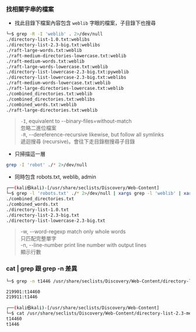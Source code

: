 ### 找相關字串的檔案

- 找此目錄下檔案內容包含 `weblib` 字眼的檔案，子目錄下也搜尋

```bash
└─$ grep -R -I 'weblib' . 2>/dev/null
./directory-list-1.0.txt:weblibs
./directory-list-2.3-big.txt:weblibs
./raft-large-words.txt:weblib
./raft-medium-directories-lowercase.txt:weblib
./raft-medium-words.txt:weblib
./raft-large-words-lowercase.txt:weblib
./directory-list-lowercase-2.3-big.txt:pyweblib
./directory-list-lowercase-2.3-big.txt:weblibs
./raft-medium-words-lowercase.txt:weblib
./raft-large-directories-lowercase.txt:weblib
./combined_directories.txt:weblib
./combined_directories.txt:weblibs
./combined_words.txt:weblib
./raft-large-directories.txt:weblib
```

> `-I`, equivalent to --binary-files=without-match  
> 忽略二進位檔案  
> `-R`, --dereference-recursive likewise, but follow all symlinks  
> 遞迴搜尋 (recursive)。會往下走目錄樹搜尋子目錄

- 只掃描這一層
```bash
grep -I 'robot' ./* 2>/dev/null
```

- 同時包含 robots.txt, weblib, admin     
```bash                    
┌──(kali㉿kali)-[/usr/share/seclists/Discovery/Web-Content]
└─$ grep -l 'robots.txt' ./* 2>/dev/null | xargs grep -l 'weblib' | xargs grep -l 'admin'
./combined_directories.txt
./combined_words.txt
./directory-list-1.0.txt
./directory-list-2.3-big.txt
./directory-list-lowercase-2.3-big.txt
```
 > -w, --word-regexp         match only whole words  
 > 只匹配完整單字  
 > -n, --line-number         print line number with output lines  
 > 顯示行數


### cat | grep 跟 grep -n 差異
```bash
└─$ grep -n t1446 /usr/share/seclists/Discovery/Web-Content/directory-list-2.3-medium.txt

219901:t14460
219911:t1446
                                                                            
┌──(kali㉿kali)-[/usr/share/seclists/Discovery/Web-Content]
└─$ cat /usr/share/seclists/Discovery/Web-Content/directory-list-2.3-medium.txt | grep t1446 
t14460
t1446
```